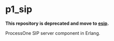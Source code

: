 # p1_sip

**This repository is deprecated and move to [esip](https://github.com/processone/esip/).**

ProcessOne SIP server component in Erlang.
